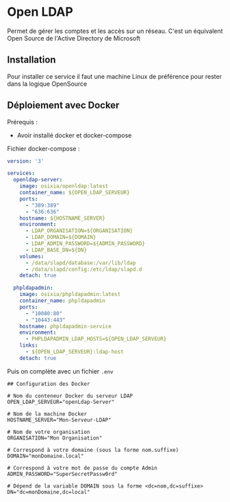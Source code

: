 # Open LDAP

Permet de gérer les comptes et les accès sur un réseau. C'est un équivalent Open Source de l'Active Directory de Microsoft

## Installation

Pour installer ce service il faut une machine Linux de préférence pour rester dans la logique OpenSource


## Déploiement avec Docker

Prérequis : 
- Avoir installé docker et docker-compose

Fichier docker-compose :

```yml
version: '3'

services:
  openldap-server:
    image: osixia/openldap:latest
    container_name: ${OPEN_LDAP_SERVEUR}
    ports:
      - "389:389"
      - "636:636"
    hostname: ${HOSTNAME_SERVER}
    environment:
      - LDAP_ORGANISATION=${ORGANISATION}
      - LDAP_DOMAIN=${DOMAIN}
      - LDAP_ADMIN_PASSWORD=${ADMIN_PASSWORD}
      - LDAP_BASE_DN=${DN}
    volumes:
      - /data/slapd/database:/var/lib/ldap
      - /data/slapd/config:/etc/ldap/slapd.d
    detach: true

  phpldapadmin:
    image: osixia/phpldapadmin:latest
    container_name: phpldapadmin
    ports:
      - "10080:80"
      - "10443:443"
    hostname: phpldapadmin-service
    environment:
      - PHPLDAPADMIN_LDAP_HOSTS=${OPEN_LDAP_SERVEUR}
    links:
      - ${OPEN_LDAP_SERVEUR}:ldap-host
    detach: true
```

Puis on complète avec un fichier ``.env``

```.env
## Configuration des Docker

# Nom du conteneur Docker du serveur LDAP
OPEN_LDAP_SERVEUR="openLdap-Server"

# Nom de la machine Docker
HOSTNAME_SERVER="Mon-Serveur-LDAP"

# Nom de votre organisation
ORGANISATION="Mon Organisation"

# Correspond à votre domaine (sous la forme nom.suffixe)
DOMAIN="monDomaine.local"

# Correspond à votre mot de passe du compte Admin
ADMIN_PASSWORD="SuperSecretPassw0rd"

# Dépend de la variable DOMAIN sous la forme <dc=nom,dc=suffixe>
DN="dc=monDomaine,dc=local"
```